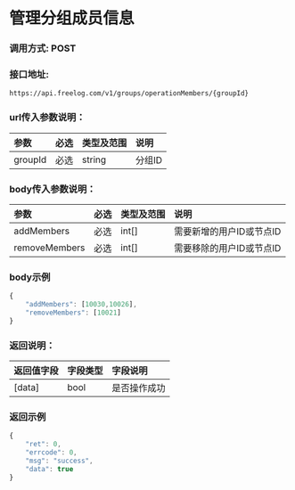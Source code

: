 # 管理分组成员信息

### 调用方式: POST

### 接口地址:

```
https://api.freelog.com/v1/groups/operationMembers/{groupId}
```

### url传入参数说明：

| 参数 | 必选 | 类型及范围 | 说明 |
| :--- | :--- | :--- | :--- |
|groupId|必选|string|分组ID |


### body传入参数说明：

| 参数 | 必选 | 类型及范围 | 说明 |
| :--- | :--- | :--- | :--- |
|addMembers|必选|int[]| 需要新增的用户ID或节点ID |
|removeMembers|必选|int[]| 需要移除的用户ID或节点ID |


### body示例

```js
{
	"addMembers": [10030,10026],
    "removeMembers": [10021]
}
```

### 返回说明：

| 返回值字段 | 字段类型 | 字段说明 |
| :--- | :--- | :--- |
| [data] | bool | 是否操作成功 |


### 返回示例

```js
{
    "ret": 0,
    "errcode": 0,
    "msg": "success",
    "data": true
}
```